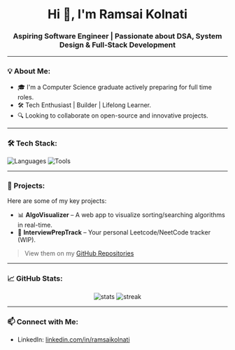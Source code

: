 <h1 align="center">Hi 👋, I'm Ramsai Kolnati</h1>
<h3 align="center">Aspiring Software Engineer | Passionate about DSA, System Design & Full-Stack Development</h3>

---

### 💡 About Me:
- 🎓 I'm a Computer Science graduate actively preparing for full time roles.
- 🛠️ Tech Enthusiast | Builder | Lifelong Learner.
- 🔍 Looking to collaborate on open-source and innovative projects.

---

### 🛠️ Tech Stack:
![Languages](https://skillicons.dev/icons?i=python,js,ts,html,css)
![Tools](https://skillicons.dev/icons?i=git,github,vscode,linux,postgres,mongodb,docker)

---

### 🚀 Projects:
Here are some of my key projects:
- 📊 **AlgoVisualizer** – A web app to visualize sorting/searching algorithms in real-time.
- 🧠 **InterviewPrepTrack** – Your personal Leetcode/NeetCode tracker (WIP).
> View them on my [GitHub Repositories](https://github.com/Ramsaikolnati?tab=repositories)

---

### 📈 GitHub Stats:
<p align="center">
  <img src="https://github-readme-stats.vercel.app/api?username=Ramsaikolnati&show_icons=true&theme=github_dark" alt="stats" />
  <img src="https://github-readme-streak-stats.herokuapp.com/?user=Ramsaikolnati&theme=github-dark-blue" alt="streak" />
</p>

---

### 📫 Connect with Me:
- LinkedIn: [linkedin.com/in/ramsaikolnati](https://linkedin.com/in/ramsaikolnati)

